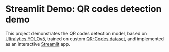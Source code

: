 # Streamlit Demo: QR codes detection demo

This project demonstrates the QR codes detection model, based on [Ultralytics YOLOv5](https://github.com/ultralytics/yolov5), trained on custom [QR-Codes dataset](https://github.com/kolabit/qr-codes), and implemented as an interactive [Streamlit](https://streamlit.io) app.



